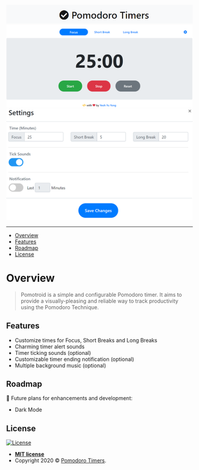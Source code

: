 <a href="https://pomodorotimers.com"><img src="assets\img\site_title.PNG" title="PomodoroTimers" alt="PomodoroTimers"></a>
<a href="https://pomodorotimers.com"><img src="assets\img\site_content.PNG" title="PomodoroTimers" alt="PomodoroTimers"></a>
<a href="https://pomodorotimers.com"><img src="assets\img\site_settings.PNG" title="PomodoroTimers" alt="PomodoroTimers" style="width:600px;margin-left: auto;
  margin-right: auto;"></a>


---



- [Overview](#overview)
- [Features](#features)
- [Roadmap](#roadmap)
- [License](#license)

# Overview

> Pomotroid is a simple and configurable Pomodoro timer. It aims to provide a visually-pleasing and reliable way to track productivity using the Pomodoro Technique.

## Features
- Customize times for Focus, Short Breaks and Long Breaks
- Charming timer alert sounds
- Timer ticking sounds (optional)
- Customizable timer ending notification (optional)
- Multiple background music (optional)

## Roadmap
📝 Future plans for enhancements and development:
- Dark Mode

## License

[![License](http://img.shields.io/:license-mit-blue.svg?style=flat-square)](http://badges.mit-license.org)

- **[MIT license](http://opensource.org/licenses/mit-license.php)**
- Copyright 2020 © <a href="https://pomodorotimers.com" target="_blank">Pomodoro Timers</a>.
